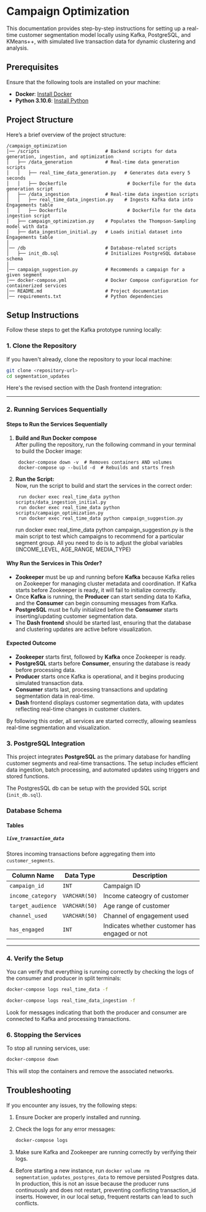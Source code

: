 # Campaign Optimization

This documentation provides step-by-step instructions for setting up a real-time customer segmentation model locally using Kafka, PostgreSQL, and KMeans++, with simulated live transaction data for dynamic clustering and analysis.

## Prerequisites

Ensure that the following tools are installed on your machine:
- **Docker**: [Install Docker](https://docs.docker.com/get-docker/)
- **Python 3.10.6**: [Install Python](https://www.python.org/downloads/)

## Project Structure

Here’s a brief overview of the project structure:

```
/campaign_optimization 
│── /scripts                        # Backend scripts for data generation, ingestion, and optimization  
│   ├── /data_generation            # Real-time data generation scripts  
│   │   ├── real_time_data_generation.py   # Generates data every 5 seconds  
│   │   ├── Dockerfile                      # Dockerfile for the data generation script  
│   ├── /data_ingestion             # Real-time data ingestion scripts  
│   │   ├── real_time_data_ingestion.py    # Ingests Kafka data into Engagements table  
│   │   ├── Dockerfile                      # Dockerfile for the data ingestion script  
│   ├── campaign_optimization.py    # Populates the Thompson-Sampling model with data  
│   ├── data_ingestion_initial.py   # Loads initial dataset into Engagements table  
│  
│── /db                             # Database-related scripts  
│   ├── init_db.sql                 # Initializes PostgreSQL database schema  
│  
│── campaign_suggestion.py          # Recommends a campaign for a given segment  
│── docker-compose.yml              # Docker Compose configuration for containerized services  
│── README.md                       # Project documentation  
│── requirements.txt                # Python dependencies  
```

## Setup Instructions

Follow these steps to get the Kafka prototype running locally:

### 1. Clone the Repository

If you haven't already, clone the repository to your local machine:

```bash
git clone <repository-url>
cd segmentation_updates
```
Here's the revised section with the Dash frontend integration:  

---

### 2. Running Services Sequentially  

#### Steps to Run the Services Sequentially  

1. **Build and Run Docker compose**  
   After pulling the repository, run the following command in your terminal to build the Docker image:  

   ```
    docker-compose down -v  # Removes containers AND volumes
    docker-compose up --build -d  # Rebuilds and starts fresh
   ```

2. **Run the Script:**  
   Now, run the script to build and start the services in the correct order:  

   ```
    run docker exec real_time_data python scripts/data_ingestion_initial.py
    run docker exec real_time_data python scripts/campaign_optimization.py
    run docker exec real_time_data python campaign_suggestion.py 
   ```
   
   run docker exec real_time_data python campaign_suggestion.py  is the main script to test which campaigns to recommend for a particular segment group. All you need to do is to adjust the global variables (INCOME_LEVEL, AGE_RANGE, MEDIA_TYPE)

#### Why Run the Services in This Order?  

- **Zookeeper** must be up and running before **Kafka** because Kafka relies on Zookeeper for managing cluster metadata and coordination. If Kafka starts before Zookeeper is ready, it will fail to initialize correctly.  
- Once **Kafka** is running, the **Producer** can start sending data to Kafka, and the **Consumer** can begin consuming messages from Kafka.  
- **PostgreSQL** must be fully initialized before the **Consumer** starts inserting/updating customer segmentation data.  
- The **Dash frontend** should be started last, ensuring that the database and clustering updates are active before visualization.  

#### Expected Outcome  

- **Zookeeper** starts first, followed by **Kafka** once Zookeeper is ready.  
- **PostgreSQL** starts before **Consumer**, ensuring the database is ready before processing data.  
- **Producer** starts once Kafka is operational, and it begins producing simulated transaction data.  
- **Consumer** starts last, processing transactions and updating segmentation data in real-time.  
- **Dash** frontend displays customer segmentation data, with updates reflecting real-time changes in customer clusters.  

By following this order, all services are started correctly, allowing seamless real-time segmentation and visualization.

### 3. PostgreSQL Integration  

This project integrates **PostgreSQL** as the primary database for handling customer segments and real-time transactions. The setup includes efficient data ingestion, batch processing, and automated updates using triggers and stored functions.  

The PostgresSQL db can be setup with the provided SQL script (`init_db.sql`).

### **Database Schema**  

#### **Tables**  

##### **`live_transaction_data`**  
Stores incoming transactions before aggregating them into `customer_segments`.  

| Column Name        | Data Type   | Description |
|-------------------|------------|-------------|
| `campaign_id`   | `INT` | Campaign ID |
| `income_category`     | `VARCHAR(50)` | Income cateogry of customer |
| `target_audience` | `VARCHAR(50)` | Age range of customer |
| `channel_used` | `VARCHAR(50)` | Channel of engagement used |
| `has_engaged` | `INT` | Indicates whether customer has engaged or not |

---

### 4. Verify the Setup

You can verify that everything is running correctly by checking the logs of the consumer and producer in split terminals:

```bash
docker-compose logs real_time_data -f
```

```bash
docker-compose logs real_time_data_ingestion -f
```

Look for messages indicating that both the producer and consumer are connected to Kafka and processing transactions.


### 6. Stopping the Services

To stop all running services, use:

```bash
docker-compose down
```

This will stop the containers and remove the associated networks.

## Troubleshooting

If you encounter any issues, try the following steps:
1. Ensure Docker are properly installed and running.
2. Check the logs for any error messages:

   ```bash
   docker-compose logs
   ```

3. Make sure Kafka and Zookeeper are running correctly by verifying their logs.

4. Before starting a new instance, run `docker volume rm segmentation_updates_postgres_data` to remove persisted Postgres data. In production, this is not an issue because the producer runs continuously and does not restart, preventing conflicting transaction_id inserts. However, in our local setup, frequent restarts can lead to such conflicts. 
